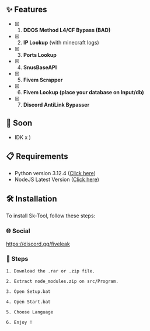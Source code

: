 
## **✨ Features**
- [x] 1. **DDOS Method L4/CF Bypass (BAD)**
- [x] 2. **IP Lookup** (with minecraft logs)
- [x] 3. **Ports Lookup**
- [x] 4. **SnusBaseAPI**
- [x] 5. **Fivem Scrapper**
- [x] 6. **Fivem Lookup (place your database on Input/db)**
- [x] 7. **Discord AntiLink Bypasser**

## **👀 Soon**

- IDK x )

## **📋 Requirements**

- Python version 3.12.4 ([Click here](https://www.python.org/ftp/python/3.12.4/python-3.12.4-amd64.exe))
- NodeJS Latest Version ([Click here](https://nodejs.org/dist/v20.16.0/node-v20.16.0-x64.msi))

## **🛠️ Installation**

To install Sk-Tool, follow these steps:

### **🌐 Social**

https://discord.gg/fiveleak

### **🚀 Steps**

```
1. Download the .rar or .zip file.
```
```
2. Extract node_modules.zip on src/Program.
```
```
3. Open Setup.bat
```
```
4. Open Start.bat
```
```
5. Choose Language 
```
```
6. Enjoy !
